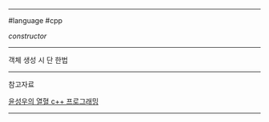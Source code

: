 
---

#language #cpp 

*constructor*

---

객체 생성 시 단 한법

---

참고자료

[윤성우의 열혈 c++ 프로그래밍](https://product.kyobobook.co.kr/detail/S000001589147)

---